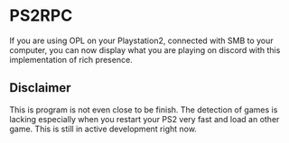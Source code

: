 # PS2RPC
If you are using OPL on your Playstation2, connected with SMB to your computer, you can now display what you are playing on discord with this implementation of rich presence.

## Disclaimer
This is program is not even close to be finish. The detection of games is lacking especially when you restart your PS2 very fast and load an other game. This is still in active development right now.

